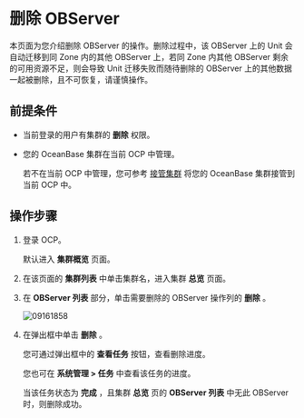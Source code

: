 # 删除 OBServer

本页面为您介绍删除 OBServer 的操作。删除过程中，该 OBServer 上的 Unit 会自动迁移到同 Zone 内的其他 OBServer 上，若同 Zone 内其他 OBServer 剩余的可用资源不足，则会导致 Unit 迁移失败而随待删除的 OBServer 上的其他数据一起被删除，且不可恢复，请谨慎操作。

## 前提条件

* 当前登录的用户有集群的 **删除** 权限。

* 您的 OceanBase 集群在当前 OCP 中管理。

  若不在当前 OCP 中管理，您可参考 [接管集群](../1.takeover-cluster.md) 将您的 OceanBase 集群接管到当前 OCP 中。
  
## 操作步骤

1. 登录 OCP。

   默认进入 **集群概览** 页面。

2. 在该页面的 **集群列表** 中单击集群名，进入集群 **总览** 页面。

3. 在 **OBServer 列表** 部分，单击需要删除的 OBServer 操作列的 **删除** 。

   ![09161858](https://help-static-aliyun-doc.aliyuncs.com/assets/img/zh-CN/1160562361/p327413.png)

4. 在弹出框中单击 **删除** 。

   您可通过弹出框中的 **查看任务** 按钮，查看删除进度。

   您也可在 **系统管理 \> 任务** 中查看该任务的进度。

   当该任务状态为 **完成** ，且集群 **总览** 页的 **OBServer 列表** 中无此 OBServer 时，则删除成功。
